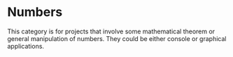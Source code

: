 # Numbers

This category is for projects that involve some mathematical theorem or general manipulation of numbers. They could be either console or graphical applications.